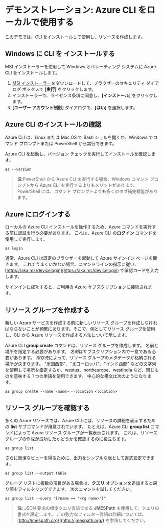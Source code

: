 # <a name="demonstration-work-with-azure-cli-locally"></a>デモンストレーション: Azure CLI をローカルで使用する

このデモでは、CLI をインストールして使用し、リソースを作成します。

## <a name="install-the-cli-on-windows"></a>Windows に CLI を インストールする

MSI インストーラーを使用して Windows オペレーティング システムに Azure CLI をインストールします。

1. [MSI インストーラー](https://aka.ms/installazurecliwindows)をダウンロードして、ブラウザーのセキュリティ ダイアログ ボックスで **[実行]** をクリックします。
2. インストーラーで、ライセンス条項に同意し、**[インストール]** をクリックします。
3. **[ユーザー アカウント制御]** ダイアログで、**[はい]** を選択します。

## <a name="verify-azure-cli-installation"></a>Azure CLI のインストールの確認

Azure CLI は、Linux または Mac OS で Bash シェルを開くか、Windows でコマンド プロンプトまたは PowerShell から実行できます。

Azure CLI を起動し、バージョン チェックを実行してインストールを確認します。

```azurecli
az --version
 ```

>**注**:PowerShell から Azure CLI を実行する場合、Windows コマンド プロンプトから Azure CLI を実行するよりもメリットがあります。 PowerShell には、コマンド プロンプトよりも多くのタブ補完機能があります。

## <a name="login-to-azure"></a>Azure にログインする

ローカルの Azure CLI インストールを操作するため、Azure コマンドを実行する前に認証を行う必要があります。 これは、Azure CLI の**ログイン** コマンドを使用して実行します。

```azurecli
az login
```

通常、Azure CLI は既定のブラウザーを起動して Azure サインイン ページを開きます。 これでうまくいかない場合、コマンドラインの指示に従い、[https://aka.ms/devicelogin](https://aka.ms/devicelogin) で承認コードを入力します。

サインインに成功すると、ご利用の Azure サブスクリプションに接続されます。

## <a name="create-a-resource-group"></a>リソース グループを作成する

新しい Azure サービスを作成する前に新しいリソース グループを作成しなければならないことが頻繁にあります。そこで、例としてリソース グループを使用し、CLI から Azure リソースを作成する方法について示します。

Azure CLI **group create** コマンドは、リソース グループを作成します。 名前と場所を指定する必要があります。 *名前*はサブスクリプション内で一意である必要があります。 *保存先*によって、リソース グループのメタデータが格納される場所が決まります。 "米国西部"、"北ヨーロッパ"、"インド西部" などの文字列を使用して場所を指定するか、westus、northeurope、westindia など、同じものを意味する 1 つの単語を使用できます。 中心的な構文は次のようになります。

```azurecli
az group create --name <name> --location <location>
```

## <a name="verify-the-resource-group"></a>リソース グループを確認する

多くの Azure リソースでは、Azure CLI には、リソースの詳細を表示するための **list** サブコマンドが用意されています。 たとえば、Azure CLI **group list** コマンドによって Azure リソース グループが一覧表示されます。 これは、リソース グループの作成が成功したかどうかを確認するのに役立ちます。

```azurecli
az group list
```

さらに簡潔なビューを得るために、出力をシンプルな表として書式設定できます。

```azurecli
az group list --output table
```

グループ リストに複数の項目がある場合は、**クエリ** オプションを追加すると戻り値をフィルタリングできます。 次のコマンドを試してください。

```azurecli
az group list --query "[?name == '<rg name>']"
```

>**注:**  JSON 要求の標準クエリ言語である **JMESPath** を使用して、クエリの書式を設定します。 この強力なフィルター言語の詳細については、[http://jmespath.org/](http://jmespath.org/) を参照してください。